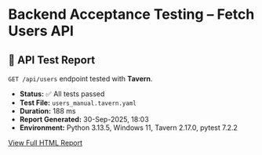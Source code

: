 # Backend Acceptance Testing – Fetch Users API

## 🧪 API Test Report

`GET /api/users` endpoint tested with **Tavern**.

- **Status:** ✅ All tests passed
- **Test File:** `users_manual.tavern.yaml`
- **Duration:** 188 ms
- **Report Generated:** 30-Sep-2025, 18:03
- **Environment:** Python 3.13.5, Windows 11, Tavern 2.17.0, pytest 7.2.2

[View Full HTML Report](file:///C:/Users/LENOVO/Documents/UMS_Tavren/Backend-Acceptance-Testing---Fetch-Users-API/tests/report.html?sort=result)